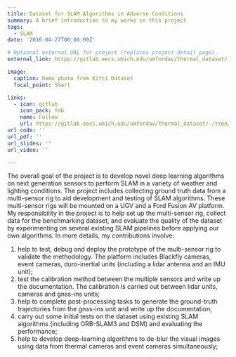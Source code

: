 ```yaml
---
title: Dataset for SLAM Algorithms in Adverse Conditions
summary: A brief introduction to my works in this project
tags:
  - SLAM
date: '2016-04-27T00:00:00Z'

# Optional external URL for project (replaces project detail page).
external_link: https://gitlab.eecs.umich.edu/umfordav/thermal_dataset/-/tree/master

image:
  caption: Demo photo from Kitti Dataset
  focal_point: Smart

links:
  - icon: gitlab
    icon_pack: fab
    name: Follow
    url: https://gitlab.eecs.umich.edu/umfordav/thermal_dataset/-/tree/master
url_code: ''
url_pdf: ''
url_slides: ''
url_video: ''

---
```

The overall goal of the project is to develop novel deep learning algorithms on next generation sensors to perform SLAM in a variety of weather and lighting conditions. The project includes collecting ground truth data from a multi-sensor rig to aid development and testing of SLAM algorithms. These multi-sensor rigs will be mounted on a UGV and a Ford Fusion AV platform. My responsibility in the project is to help set up the multi-sensor rig, collect data for the benchmarking dataset, and evaluate the quality of the dataset by experimenting on several existing SLAM pipelines before applying our own algorithms. In more details, my contributions involve: 

1. help to test, debug and deploy the prototype of the multi-sensor rig to validate the methodology. The platform includes Blackfly cameras, event cameras, duro-inertial units (including a lidar antenna and an IMU unit);
2. test the calibration method between the multiple sensors and write up the documentation. The calibration is carried out between lidar units, cameras and gnss-ins units;
3. help to complete post-processing tasks to generate the ground-truth trajectories from the gnss-ins unit and write up the documentation;
4. carry out some initial tests on the dataset using existing SLAM algorithms (including ORB-SLAM3 and DSM) and evaluating the performance;
5. help to develop deep-learning algorithms to de-blur the visual images using data from thermal cameras and event cameras simultaneously;
